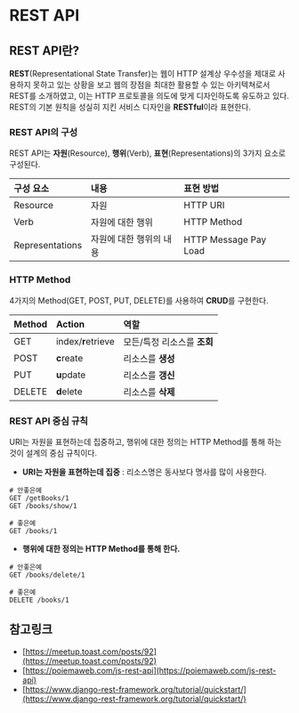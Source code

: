 # REST API

## REST API란?

**REST**(Representational State Transfer)는 웹이 HTTP 설계상 우수성을 제대로 사용하지 못하고 있는 상황을 보고 웹의 장점을 최대한 활용할 수 있는 아키텍쳐로서 REST를 소개하였고, 이는 HTTP 프로토콜을 의도에 맞게 디자인하도록 유도하고 있다. REST의 기본 원칙을 성실히 지킨 서비스 디자인을 **RESTful**이라 표현한다.

### REST API의 구성

REST API는 **자원**(Resource), **행위**(Verb), **표현**(Representations)의 3가지 요소로 구성된다.

| 구성 요소       | 내용                    | 표현 방법             |
| :-------------- | :---------------------- | :-------------------- |
| Resource        | 자원                    | HTTP URI              |
| Verb            | 자원에 대한 행위        | HTTP Method           |
| Representations | 자원에 대한 행위의 내용 | HTTP Message Pay Load |

### HTTP Method

4가지의 Method(GET, POST, PUT, DELETE)를 사용하여 **CRUD**를 구현한다.

| Method | Action             | 역할                        |
| :----- | :----------------- | :-------------------------- |
| GET    | index/**r**etrieve | 모든/특정 리소스를 **조회** |
| POST   | **c**reate         | 리소스를 **생성**           |
| PUT    | **u**pdate         | 리소스를 **갱신**           |
| DELETE | **d**elete         | 리소스를 **삭제**           |

### REST API 중심 규칙

URI는 자원을 표현하는데 집중하고, 행위에 대한 정의는 HTTP Method를 통해 하는 것이 설계의 중심 규칙이다.

- **URI는 자원을 표현하는데 집중** : 리소스명은 동사보다 명사를 많이 사용한다.

```
# 안좋은예
GET /getBooks/1
GET /books/show/1

# 좋은예
GET /books/1
```

- **행위에 대한 정의는 HTTP Method를 통해 한다.**

```
# 안좋은예
GET /books/delete/1

# 좋은예
DELETE /books/1
```

## 참고링크

- [https://meetup.toast.com/posts/92](https://meetup.toast.com/posts/92)
- [https://poiemaweb.com/js-rest-api](https://poiemaweb.com/js-rest-api)
- [https://www.django-rest-framework.org/tutorial/quickstart/](https://www.django-rest-framework.org/tutorial/quickstart/)